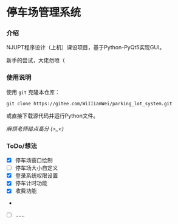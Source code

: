 # 停车场管理系统

### 介绍
NJUPT程序设计（上机）课设项目，基于Python-PyQt5实现GUI。

新手的尝试，大佬勿喷（

### 使用说明
使用 `git` 克隆本仓库：
```
git clone https://gitee.com/WiIIiamWei/parking_lot_system.git
```
或直接下载源代码并运行Python文件。

*麻烦老师给点高分 (>_<)*

### ToDo/想法

- [X] 停车场窗口绘制
- [ ] 停车场大小自定义
- [X] 登录系统权限设置
- [X] 停车计时功能
- [X] 收费功能
- 
- [ ] ……

